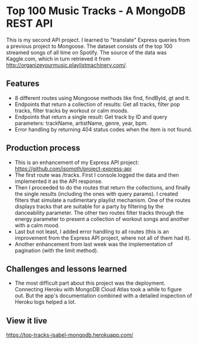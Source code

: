 # Top 100 Music Tracks - A MongoDB REST API

This is my second API project. I learned to "translate" Express queries from a previous project to Mongoose. The dataset consists of the top 100 streamed songs of all time on Spotify. The source of the data was Kaggle.com, which in turn retrieved it from http://organizeyourmusic.playlistmachinery.com/.

## Features

- 8 different routes using Mongoose methods like find, findById, gt and lt.
- Endpoints that return a collection of results: Get all tracks, filter pop tracks, filter tracks by workout or calm moods.
- Endpoints that return a single result: Get track by ID and query parameters: trackName, artistName, genre, year, bpm.
- Error handling by returning 404 status codes when the item is not found.

## Production process

- This is an enhancement of my Express API project: https://github.com/isomoth/project-express-api
- The first route was /tracks. First I console.logged the data and then implemented it as the API response.
- Then I proceeded to do the routes that return the collections, and finally the single results (including the ones with query params).
  I created filters that simulate a rudimentary playlist mechanism. One of the routes displays tracks that are suitable for a party by filtering by the danceability parameter. The other two routes filter tracks through the energy parameter to present a collection of workout songs and another with a calm mood.
- Last but not least, I added error handling to all routes (this is an improvement from the Express API project, where not all of them had it).
- Another enhancement from last week was the implementation of pagination (with the limit method).

## Challenges and lessons learned

- The most difficult part about this project was the deployment. Connecting Heroku with MongoDB Cloud Atlas took a while to figure out. But the app's documentation combined with a detailed inspection of Heroku logs helped a lot.

## View it live

https://top-tracks-isabel-mongodb.herokuapp.com/
